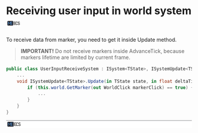 # Receiving user input in world system [![](Logo-Tiny.png)](/../../#glossary)
To receive data from marker, you need to get it inside Update method.
> **IMPORTANT!** Do not receive markers inside AdvanceTick, because markers lifetime are limited by current frame.
```csharp
public class UserInputReceiveSystem : ISystem<TState>, ISystemUpdate<TState> {
    ...
    void ISystemUpdate<TState>.Update(in TState state, in float deltaTime) {
        if (this.world.GetMarker(out WorldClick markerClick) == true) {
            ...
        }
    }
}
```

[![](Footer.png)](/../../#glossary)
